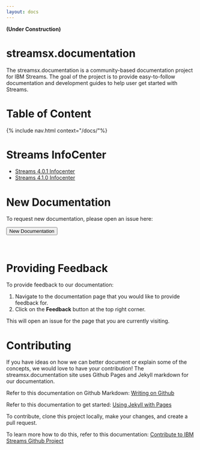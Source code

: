 ```yaml
---
layout: docs
---
```


**(Under Construction)**

# streamsx.documentation
The streamsx.documentation is a community-based documentation project for IBM Streams.
The goal of the project is to provide easy-to-follow documentation and development guides to help user get started with Streams.

# Table of Content
{% include nav.html context="/docs/"%}

# Streams InfoCenter
* [Streams 4.0.1 Infocenter](http://www-01.ibm.com/support/knowledgecenter/#!/SSCRJU_4.0.1/com.ibm.streams.welcome.doc/doc/kc-homepage.html)
* [Streams 4.1.0 Infocenter](http://www-01.ibm.com/support/knowledgecenter/#!/SSCRJU_4.1.0/com.ibm.streams.welcome.doc/doc/kc-homepage.html)

# New Documentation

To request new documentation, please open an issue here:
   <form action="https://github.com/IBMStreams/streamsx.documentation/issues/new" target="_blank">
  	  <input type="submit" value="New Documentation">
   </form>
<br>

# Providing Feedback

To provide feedback to our documentation:

1.  Navigate to the documentation page that you would like to provide feedback for.
1.  Click on the **Feedback** button at the top right corner. 

This will open an issue for the page that you are currently visiting.  

# Contributing 

If you have ideas on how we can better document or explain some of the concepts, we would love to have your contribution!  The streamsx.documentation site uses Github Pages and Jekyll markdown for our documentation.

Refer to this documentation on Github Markdown:  [Writing on Github](https://help.github.com/categories/writing-on-github)

Refer to this documentation to get started:  [Using Jekyll with Pages](https://help.github.com/articles/using-jekyll-with-pages/)  

To contribute, clone this project locally, make your changes, and create a pull request.

To learn more how to do this, refer to this documentation:  [Contribute to IBM Streams Github Project](https://developer.ibm.com/streamsdev/docs/contribute-github-project/)

